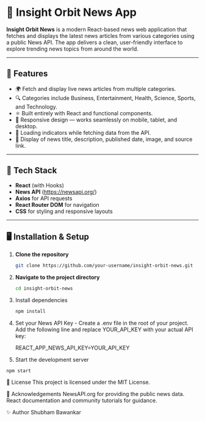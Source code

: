 # 📡 Insight Orbit News App

**Insight Orbit News** is a modern React-based news web application that fetches and displays the latest news articles from various categories using a public News API. The app delivers a clean, user-friendly interface to explore trending news topics from around the world.

---

## 📌 Features

- 🌍 Fetch and display live news articles from multiple categories.
- 🔍 Categories include Business, Entertainment, Health, Science, Sports, and Technology.
- ⚛️ Built entirely with React and functional components.
- 📲 Responsive design — works seamlessly on mobile, tablet, and desktop.
- 🔄 Loading indicators while fetching data from the API.
- 📅 Display of news title, description, published date, image, and source link.

---

## 🚀 Tech Stack

- **React** (with Hooks)
- **News API** (https://newsapi.org/)
- **Axios** for API requests
- **React Router DOM** for navigation
- **CSS** for styling and responsive layouts

---

## 🖥️ Installation & Setup

1. **Clone the repository**

   ```bash
   git clone https://github.com/your-username/insight-orbit-news.git

2. **Navigate to the project directory**

   ```bash
   cd insight-orbit-news

3. Install dependencies

   ```bash
   npm install

4. Set your News API Key - Create a .env file in the root of your project. Add the following line and replace YOUR_API_KEY with your actual API key:

   REACT_APP_NEWS_API_KEY=YOUR_API_KEY

5. Start the development server

  `npm start`

📜 License
This project is licensed under the MIT License.

🙌 Acknowledgements
NewsAPI.org for providing the public news data.
React documentation and community tutorials for guidance.

✨ Author
Shubham Bawankar


